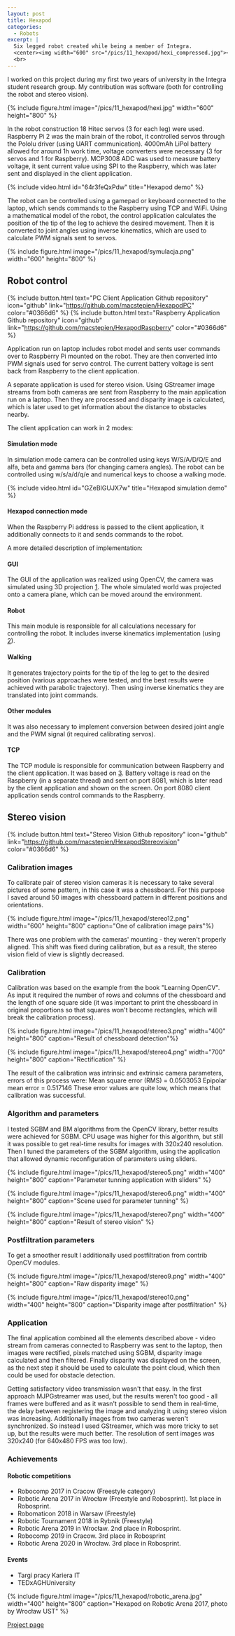 ```yaml
---
layout: post
title: Hexapod
categories:
  - Robots
excerpt: |
  Six legged robot created while being a member of Integra.
  <center><img width="600" src="/pics/11_hexapod/hexi_compressed.jpg"></center>
  <br>
---
```


I worked on this project during my first two years of university in the Integra student research group. My contribution was software (both for controlling the robot and stereo vision).

{% include figure.html image="/pics/11_hexapod/hexi.jpg" width="600" height="800" %}

In the robot construction 18 Hitec servos (3 for each leg) were used. Raspberry Pi 2 was the main brain of the robot, it controlled servos through the Pololu driver (using UART communication). 4000mAh LiPol battery allowed for around 1h work time, voltage converters were necessary (3 for servos and 1 for Raspberry). MCP3008 ADC was used to measure battery voltage, it sent current value using SPI to the Raspberry, which was later sent and displayed in the client application. 

{% include video.html id="64r3feQxPdw" title="Hexapod demo" %}

The robot can be controlled using a gamepad or keyboard connected to the laptop, which sends commands to the Raspberry using TCP and WiFi. Using a mathematical model of the robot, the control application calculates the position of the tip of the leg to achieve the desired movement. Then it is converted to joint angles using inverse kinematics, which are used to calculate PWM signals sent to servos. 

{% include figure.html image="/pics/11_hexapod/symulacja.png" width="600" height="800" %}

## Robot control

{% include button.html text="PC Client Application Github repository" icon="github" link="https://github.com/macstepien/HexapodPC" color="#0366d6" %}
{% include button.html text="Raspberry Application Github repository" icon="github" link="https://github.com/macstepien/HexapodRaspberry" color="#0366d6" %}

Application run on laptop includes robot model and sents user commands over to Raspberry Pi mounted on the robot. They are then converted into PWM signals used for servo control. The current battery voltage is sent back from Raspberry to the client application.

A separate application is used for stereo vision. Using GStreamer image streams from both cameras are sent from Raspberry to the main application run on a laptop. Then they are processed and disparity image is calculated, which is later used to get information about the distance to obstacles nearby.

The client application can work in 2 modes:

#### Simulation mode

In simulation mode camera can be controlled using keys  W/S/A/D/Q/E and alfa, beta and gamma bars (for changing camera angles). The robot can be controlled using w/s/a/d/q/e and numerical keys to choose a walking mode.

{% include video.html id="GZeBIGUJX7w" title="Hexapod simulation demo" %}

#### Hexapod connection mode

When the Raspberry Pi address is passed to the client application, it additionally connects to it and sends commands to the robot. 

A more detailed description of implementation:

#### GUI

The GUI of the application was realized using OpenCV, the camera was simulated using 3D projection [1](https://en.wikipedia.org/wiki/3D_projection "1"). The whole simulated world was projected onto a camera plane, which can be moved around the environment.

#### Robot

This main module is responsible for all calculations necessary for controlling the robot. It includes inverse kinematics implementation (using [2](https://oscarliang.com/inverse-kinematics-and-trigonometry-basics/ "2")).

#### Walking

It generates trajectory points for the tip of the leg to get to the desired position (various approaches were tested, and the best results were achieved with parabolic trajectory). Then using inverse kinematics they are translated into joint commands.

#### Other modules

It was also necessary to implement conversion between desired joint angle and the PWM signal (it required calibrating servos).

#### TCP

The TCP module is responsible for communication between Raspberry and the client application. It was based on [3](https://github.com/vichargrave/tcpsockets "3"). Battery voltage is read on the Raspberry (in a separate thread) and sent on port 8081, which is later read by the client application and shown on the screen. On port 8080 client application sends control commands to the Raspberry.

## Stereo vision

{% include button.html text="Stereo Vision Github repository" icon="github" link="https://github.com/macstepien/HexapodStereovision" color="#0366d6" %}

### Calibration images

To calibrate pair of stereo vision cameras it is necessary to take several pictures of some pattern, in this case it was a chessboard. For this purpose I saved around 50 images with chessboard pattern in different positions and orientations.

{% include figure.html image="/pics/11_hexapod/stereo12.png" width="600" height="800" caption="One of calibration image pairs"%}

There was one problem with the cameras' mounting - they weren't properly aligned. This shift was fixed during calibration, but as a result, the stereo vision field of view is slightly decreased.

### Calibration

Calibration was based on the example from the book "Learning OpenCV". As input it required the number of rows and columns of the chessboard and the length of one square side (it was important to print the chessboard in original proportions so that squares won't become rectangles, which will break the calibration process).

{% include figure.html image="/pics/11_hexapod/stereo3.png" width="400" height="800" caption="Result of chessboard detection"%}

{% include figure.html image="/pics/11_hexapod/stereo4.png" width="700" height="800" caption="Rectification" %}

The result of the calibration was intrinsic and extrinsic camera parameters, errors of this process were:
Mean square error (RMS) = 0.0503053
Epipolar mean error = 0.517146
These error values are quite low, which means that calibration was successful.

### Algorithm and parameters

I tested SGBM and BM algorithms from the OpenCV library, better results were achieved for SGBM. CPU usage was higher for this algorithm, but still it was possible to get real-time results for images with 320x240 resolution. Then I tuned the parameters of the SGBM algorithm, using the application that allowed dynamic reconfiguration of parameters using sliders.

{% include figure.html image="/pics/11_hexapod/stereo5.png" width="400" height="800" caption="Parameter tunning application with sliders" %}

{% include figure.html image="/pics/11_hexapod/stereo6.png" width="400" height="800" caption="Scene used for parameter tunning" %}

{% include figure.html image="/pics/11_hexapod/stereo7.png" width="400" height="800" caption="Result of stereo vision" %}

### Postfiltration parameters

To get a smoother result I additionally used postfiltration from contrib OpenCV modules.

{% include figure.html image="/pics/11_hexapod/stereo9.png" width="400" height="800" caption="Raw disparity image" %}

{% include figure.html image="/pics/11_hexapod/stereo10.png" width="400" height="800" caption="Disparity image after postfiltration" %}

### Application

The final application combined all the elements described above - video stream from cameras connected to Raspberry was sent to the laptop, then images were rectified, pixels matched using SGBM, disparity image calculated and then filtered. Finally disparity was displayed on the screen, as the next step it should be used to calculate the point cloud, which then could be used for obstacle detection.

Getting satisfactory video transmission wasn't that easy. In the first approach MJPGstreamer was used, but the results weren't too good - all frames were buffered and as it wasn't possible to send them in real-time, the delay between registering the image and analyzing it using stereo vision was increasing. Additionally images from two cameras weren't synchronized. So instead I used GStreamer, which was more tricky to set up, but the results were much better. The resolution of sent images was 320x240 (for 640x480 FPS was too low).

### Achievements

#### Robotic competitions

- Robocomp 2017 in Cracow (Freestyle category)
- Robotic Arena 2017 in Wrocław (Freestyle and Robosprint). 1st place in Robosprint.
- Robomaticon 2018 in Warsaw (Freestyle)
- Robotic Tournament 2018 in Rybnik (Freestyle)
- Robotic Arena 2019 in Wrocław. 2nd place in Robosprint.
- Robocomp 2019 in Cracow. 3rd place in Robosprint
- Robotic Arena 2020 in Wrocław. 3rd place in Robosprint.

#### Events

- Targi pracy Kariera IT
- TEDxAGHUniversity

{% include figure.html image="/pics/11_hexapod/robotic_arena.jpg" width="400" height="800" caption="Hexapod on Robotic Arena 2017, photo by Wrocław UST" %}

[Project page](http://www.integra.agh.edu.pl/robot-kroczacy-freestyle/ "Project page")
